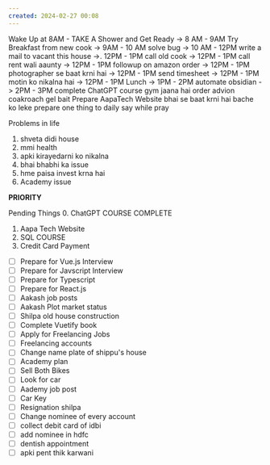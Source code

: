 ```yaml
---
created: 2024-02-27 00:08
---
```

Wake Up at 8AM - TAKE A Shower and Get Ready -> 8 AM - 9AM
Try Breakfast from new cook -> 9AM - 10 AM
solve bug -> 10 AM - 12PM
write a mail to vacant this house ->. 12PM - 1PM
call old cook -> 12PM - 1PM
call rent wali aaunty -> 12PM - 1PM
followup on amazon order -> 12PM - 1PM
photographer se baat krni hai -> 12PM - 1PM
send timesheet -> 12PM - 1PM
motin ko nikalna hai -> 12PM - 1PM
Lunch -> 1PM - 2PM
automate obsidian -> 2PM - 3PM
complete ChatGPT course
gym jaana hai 
order advion coakroach gel bait
Prepare AapaTech Website
bhai se baat krni hai bache ko leke
prepare one thing to daily say while pray

Problems in life
1. shveta didi house
2. mmi health
3. apki kirayedarni ko nikalna
4. bhai bhabhi ka issue
5. hme paisa invest krna hai
6. Academy issue




**PRIORITY**

Pending Things
0. ChatGPT COURSE COMPLETE
1. Aapa Tech Website
2. SQL COURSE
3. Credit Card Payment

- [ ] Prepare for Vue.js Interview
- [ ] Prepare for Javscript Interview
- [ ] Prepare for Typescript
- [ ] Prepare for React.js
- [ ] Aakash job posts
- [ ] Aakash Plot market status
- [ ] Shilpa old house construction
- [ ] Complete Vuetify book
- [ ] Apply for Freelancing Jobs
- [ ] Freelancing accounts
- [ ] Change name plate of shippu's house
- [ ] Academy plan
- [ ] Sell Both Bikes
- [ ] Look for car
- [ ] Aademy job post
- [ ] Car Key
- [ ] Resignation shilpa
- [ ] Change nominee of every account
- [ ] collect debit card of idbi
- [ ] add nominee in hdfc
- [ ] dentish appointment
- [ ] apki pent thik karwani
